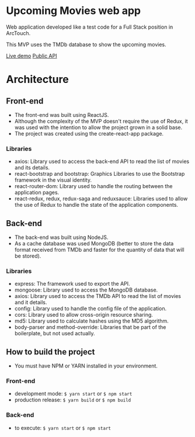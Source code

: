 # Upcoming Movies web app
Web application developed like a test code for a Full Stack position in ArcTouch.

This MVP uses the TMDb database to show the upcoming movies.

[Live demo](http://upcoming-movies-web-app.herokuapp.com/)  [Public API](http://upcoming-movies-web-app-server.herokuapp.com)

# Architecture
## Front-end
- The front-end was built using ReactJS.
- Although the complexity of the MVP doesn't require the use of Redux, it was used with the intention to allow the project grown in a solid base.
- The project was created using the create-react-app package.

### Libraries
- axios: Library used to access the back-end API to read the list of movies and its details.
- react-bootstrap and bootstrap: Graphics Libraries to use the Bootstrap framework in the visual identity. 
- react-router-dom: Library used to handle the routing between the application pages.
- react-redux, redux, redux-saga and reduxsauce: Libraries used to allow the use of Redux to handle the state of the application components.

## Back-end
- The back-end was built using NodeJS.
- As a cache database was used MongoDB (better to store the data format received from TMDb and faster for the quantity of data that will be stored).

### Libraries
- express: The framework used to export the API.
- mongoose: Library used to access the MongoDB database.
- axios: Library used to access the TMDb API to read the list of movies and it details.
- config: Library used to handle the config file of the application.
- cors: Library used to allow cross-origin resource sharing.
- md5: Library used to calculate hashes using the MD5 algorithm.
- body-parser and method-override: Libraries that be part of the boilerplate, but not used actually.

## How to build the project
- You must have NPM or YARN installed in your environment.
### Front-end
- development mode: `$ yarn start` or `$ npm start`
- production release: `$ yarn build` or `$ npm build`

### Back-end
- to execute: `$ yarn start` or `$ npm start`